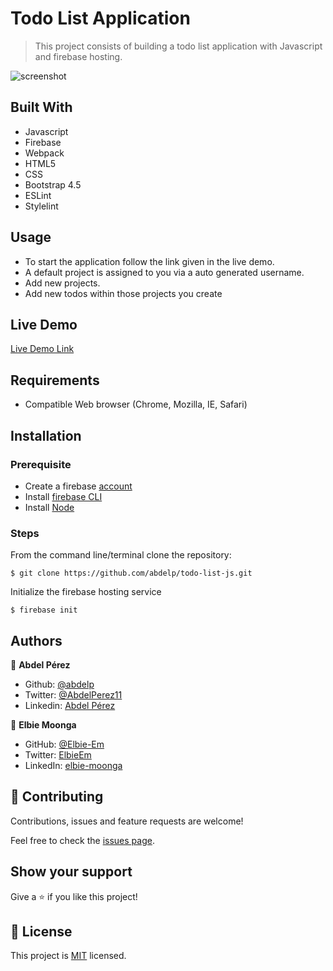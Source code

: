 # Todo List Application

> This project consists of building a todo list application with Javascript and firebase hosting.

![screenshot]()

## Built With

- Javascript
- Firebase
- Webpack
- HTML5
- CSS
- Bootstrap 4.5
- ESLint
- Stylelint

## Usage

- To start the application follow the link given in the live demo.
- A default project is assigned to you via a auto generated username.
- Add new projects.
- Add new todos within those projects you create

## Live Demo

[Live Demo Link](https://todo-list-41950.web.app/)


## Requirements

- Compatible Web browser (Chrome, Mozilla, IE, Safari)

## Installation

### Prerequisite

- Create a firebase [account](https://console.firebase.google.com/)
- Install [firebase CLI](https://firebase.google.com/docs/cli)
- Install [Node](https://nodejs.org/en/)

### Steps

From the command line/terminal clone the repository:

```
$ git clone https://github.com/abdelp/todo-list-js.git
```

Initialize the firebase hosting service

```
$ firebase init
```

## Authors

👤 **Abdel Pérez**

- Github: [@abdelp](https://github.com/abdelp/)
- Twitter: [@AbdelPerez11](https://twitter.com/abdelperez11)
- Linkedin: [Abdel Pérez](https://www.linkedin.com/in/abdel-perez/)


👤 **Elbie Moonga**
- GitHub: [@Elbie-Em](https://github.com/Elbie-em)
- Twitter: [ElbieEm](https://twitter.com/ElbieEm)
- LinkedIn: [elbie-moonga](https://www.linkedin.com/in/elbiemoonga/)

## 🤝 Contributing

Contributions, issues and feature requests are welcome!

Feel free to check the [issues page](https://github.com/abdelp/todo-list-js/issues).

## Show your support

Give a ⭐️ if you like this project!

## 📝 License

This project is [MIT](lic.url) licensed.